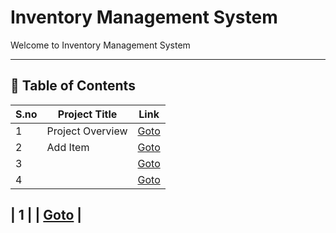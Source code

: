 # Inventory Management System

Welcome to Inventory Management System

---

## 📅 Table of Contents

| S.no | Project Title                                      | Link                                      |
|------|----------------------------------------------------|-------------------------------------------|
| 1    | Project Overview                                   | [Goto](1/README.md)                       |
| 2    | Add Item                                           | [Goto](2/README.md)                       |
| 3    |                                                    | [Goto](3/README.md)                       |
| 4    |                                                    | [Goto](4/README.md)                       |


| 1    |                                                    | [Goto](1/mastery_challenge/README.md)     |
---

